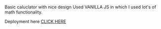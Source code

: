 Basic caluclator with nice design
Used VANILLA JS in which I used lot's of math functionality.

Deployment here [CLICK HERE](https://calculator-psi-lime.vercel.app/)
